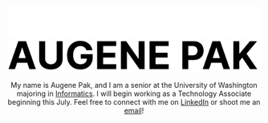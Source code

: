 <div align="center">

![Dark mode logo](img/darkmode.svg#gh-dark-mode-only)
![Light mode logo](img/lightmode.svg#gh-light-mode-only)

My name is Augene Pak, and I am a senior at the University of Washington majoring in [Informatics](https://ischool.uw.edu/programs/informatics). I will begin working as a Technology Associate beginning this July. Feel free to connect with me on [LinkedIn](https://www.linkedin.com/in/augenepak/) or shoot me an [email](mailto:augene.pak@gmail.com)!

</div>
